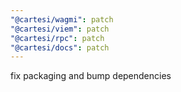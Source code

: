 ```yaml
---
"@cartesi/wagmi": patch
"@cartesi/viem": patch
"@cartesi/rpc": patch
"@cartesi/docs": patch
---
```


fix packaging and bump dependencies
